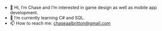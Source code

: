 - 👋 Hi, I’m Chase and I’m interested in game design as well as mobile app development.
- 🌱 I’m currently learning C# and SQL.
- 📫 How to reach me: chaseaalbritton@gmail.com


